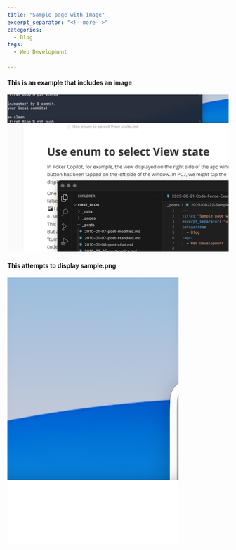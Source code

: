 ```yaml
---
title: "Sample page with image"
excerpt_separator: "<!--more-->"
categories:
  - Blog
tags:
  - Web Development

---
```


#### This is an example that includes an image
![sample_image](../assets/images/sample_image2.png)

#### This attempts to display sample.png
![sample.png](/sample.png)
